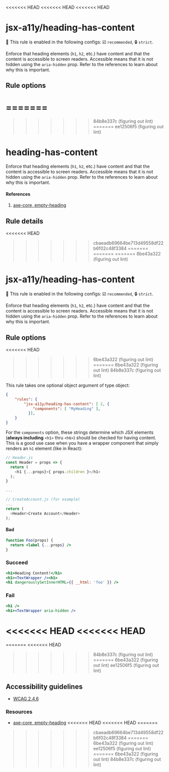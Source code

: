 <<<<<<< HEAD
<<<<<<< HEAD
<<<<<<< HEAD
# jsx-a11y/heading-has-content

💼 This rule is enabled in the following configs: ☑️ `recommended`, 🔒 `strict`.

<!-- end auto-generated rule header -->

Enforce that heading elements (`h1`, `h2`, etc.) have content and that the content is accessible to screen readers. Accessible means that it is not hidden using the `aria-hidden` prop. Refer to the references to learn about why this is important.

## Rule options
=======
=======
>>>>>>> 84b8e337c (figuring out lint)
=======
>>>>>>> ee12506f5 (figuring out lint)
# heading-has-content

Enforce that heading elements (`h1`, `h2`, etc.) have content and that the content is accessible to screen readers. Accessible means that it is not hidden using the `aria-hidden` prop. Refer to the references to learn about why this is important.

#### References
1. [axe-core, empty-heading](https://dequeuniversity.com/rules/axe/3.2/empty-heading)

## Rule details
<<<<<<< HEAD
>>>>>>> cbaeadb69664be713d49558df22b6f02c48f3384
=======
=======
=======
>>>>>>> 6be43a322 (figuring out lint)
# jsx-a11y/heading-has-content

💼 This rule is enabled in the following configs: ☑️ `recommended`, 🔒 `strict`.

<!-- end auto-generated rule header -->

Enforce that heading elements (`h1`, `h2`, etc.) have content and that the content is accessible to screen readers. Accessible means that it is not hidden using the `aria-hidden` prop. Refer to the references to learn about why this is important.

## Rule options
<<<<<<< HEAD
>>>>>>> 6be43a322 (figuring out lint)
=======
>>>>>>> 6be43a322 (figuring out lint)
>>>>>>> 84b8e337c (figuring out lint)

This rule takes one optional object argument of type object:

```json
{
    "rules": {
        "jsx-a11y/heading-has-content": [ 2, {
            "components": [ "MyHeading" ],
          }],
    }
}
```

For the `components` option, these strings determine which JSX elements (**always including** `<h1>` thru `<h6>`) should be checked for having content. This is a good use case when you have a wrapper component that simply renders an `h1` element (like in React):


```js
// Header.js
const Header = props => {
  return (
    <h1 {...props}>{ props.children }</h1>
  );
}

...

// CreateAccount.js (for example)
...
return (
  <Header>Create Account</Header>
);
```

#### Bad
```jsx
function Foo(props) {
  return <label {...props} />
}
```

### Succeed
```jsx
<h1>Heading Content!</h1>
<h1><TextWrapper /><h1>
<h1 dangerouslySetInnerHTML={{ __html: 'foo' }} />
```

### Fail
```jsx
<h1 />
<h1><TextWrapper aria-hidden />
```
<<<<<<< HEAD
<<<<<<< HEAD
=======
=======
<<<<<<< HEAD
>>>>>>> 84b8e337c (figuring out lint)
=======
>>>>>>> 6be43a322 (figuring out lint)
>>>>>>> ee12506f5 (figuring out lint)

## Accessibility guidelines
- [WCAG 2.4.6](https://www.w3.org/TR/UNDERSTANDING-WCAG20/navigation-mechanisms-descriptive.html)

### Resources
- [axe-core, empty-heading](https://dequeuniversity.com/rules/axe/3.2/empty-heading)
<<<<<<< HEAD
<<<<<<< HEAD
=======
>>>>>>> cbaeadb69664be713d49558df22b6f02c48f3384
=======
>>>>>>> 6be43a322 (figuring out lint)
>>>>>>> ee12506f5 (figuring out lint)
=======
>>>>>>> 6be43a322 (figuring out lint)
>>>>>>> 84b8e337c (figuring out lint)
